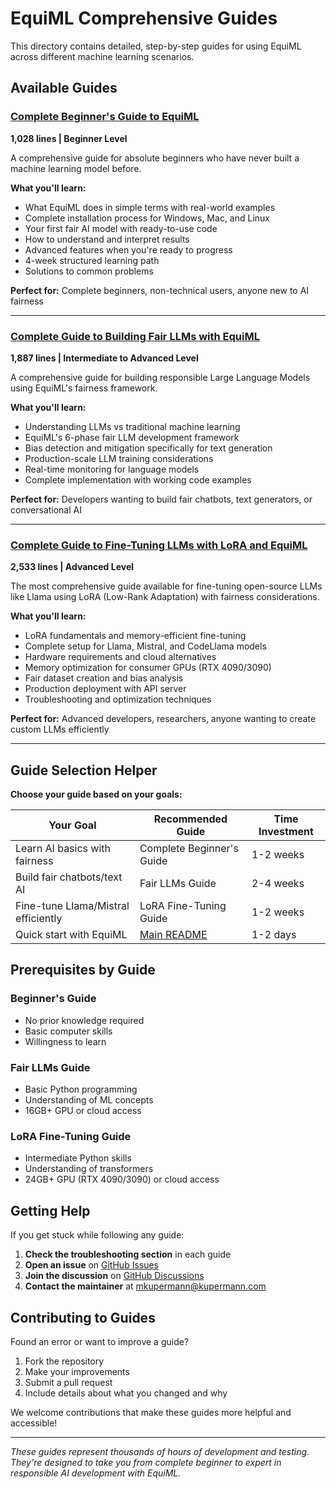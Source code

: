 # EquiML Comprehensive Guides

This directory contains detailed, step-by-step guides for using EquiML across different machine learning scenarios.

## Available Guides

### **[Complete Beginner's Guide to EquiML](Complete_Beginners_Guide_to_EquiML.md)**
**1,028 lines | Beginner Level**

A comprehensive guide for absolute beginners who have never built a machine learning model before.

**What you'll learn:**
- What EquiML does in simple terms with real-world examples
- Complete installation process for Windows, Mac, and Linux
- Your first fair AI model with ready-to-use code
- How to understand and interpret results
- Advanced features when you're ready to progress
- 4-week structured learning path
- Solutions to common problems

**Perfect for:** Complete beginners, non-technical users, anyone new to AI fairness

---

### **[Complete Guide to Building Fair LLMs with EquiML](Complete_Guide_to_Building_Fair_LLMs_with_EquiML.md)**
**1,887 lines | Intermediate to Advanced Level**

A comprehensive guide for building responsible Large Language Models using EquiML's fairness framework.

**What you'll learn:**
- Understanding LLMs vs traditional machine learning
- EquiML's 6-phase fair LLM development framework
- Bias detection and mitigation specifically for text generation
- Production-scale LLM training considerations
- Real-time monitoring for language models
- Complete implementation with working code examples

**Perfect for:** Developers wanting to build fair chatbots, text generators, or conversational AI

---

### **[Complete Guide to Fine-Tuning LLMs with LoRA and EquiML](Complete_Guide_to_Fine_Tuning_LLMs_with_LoRA_and_EquiML.md)**
**2,533 lines | Advanced Level**

The most comprehensive guide available for fine-tuning open-source LLMs like Llama using LoRA (Low-Rank Adaptation) with fairness considerations.

**What you'll learn:**
- LoRA fundamentals and memory-efficient fine-tuning
- Complete setup for Llama, Mistral, and CodeLlama models
- Hardware requirements and cloud alternatives
- Memory optimization for consumer GPUs (RTX 4090/3090)
- Fair dataset creation and bias analysis
- Production deployment with API server
- Troubleshooting and optimization techniques

**Perfect for:** Advanced developers, researchers, anyone wanting to create custom LLMs efficiently

---

## Guide Selection Helper

**Choose your guide based on your goals:**

| Your Goal | Recommended Guide | Time Investment |
|-----------|-------------------|-----------------|
| Learn AI basics with fairness | Complete Beginner's Guide | 1-2 weeks |
| Build fair chatbots/text AI | Fair LLMs Guide | 2-4 weeks |
| Fine-tune Llama/Mistral efficiently | LoRA Fine-Tuning Guide | 1-2 weeks |
| Quick start with EquiML | [Main README](../../README.md) | 1-2 days |

## Prerequisites by Guide

### **Beginner's Guide**
- No prior knowledge required
- Basic computer skills
- Willingness to learn

### **Fair LLMs Guide**
- Basic Python programming
- Understanding of ML concepts
- 16GB+ GPU or cloud access

### **LoRA Fine-Tuning Guide**
- Intermediate Python skills
- Understanding of transformers
- 24GB+ GPU (RTX 4090/3090) or cloud access

## Getting Help

If you get stuck while following any guide:

1. **Check the troubleshooting section** in each guide
2. **Open an issue** on [GitHub Issues](https://github.com/mkupermann/EquiML/issues)
3. **Join the discussion** on [GitHub Discussions](https://github.com/mkupermann/EquiML/discussions)
4. **Contact the maintainer** at mkupermann@kupermann.com

## Contributing to Guides

Found an error or want to improve a guide?

1. Fork the repository
2. Make your improvements
3. Submit a pull request
4. Include details about what you changed and why

We welcome contributions that make these guides more helpful and accessible!

---

*These guides represent thousands of hours of development and testing. They're designed to take you from complete beginner to expert in responsible AI development with EquiML.*